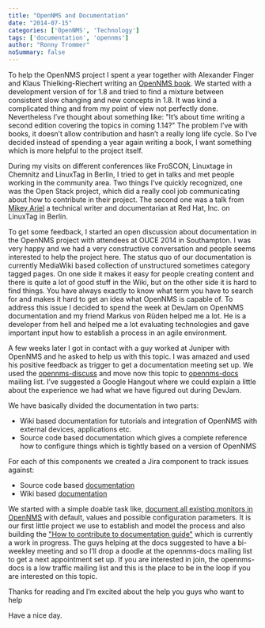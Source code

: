 ```yaml
---
title: "OpenNMS and Documentation"
date: "2014-07-15"
categories: ['OpenNMS', 'Technology']
tags: ['documentation', 'opennms']
author: "Ronny Trommer"
noSummary: false
---
```


To help the OpenNMS project I spent a year together with Alexander Finger and Klaus Thielking-Riechert writing an [OpenNMS book](http://www.dpunkt.de/buecher/3194.html).
We started with a development version of for 1.8 and tried to find a mixture between consistent slow changing and new concepts in 1.8.
It was kind a complicated thing and from my point of view not perfectly done.
Nevertheless I’ve thought about something like: "It’s about time writing a second edition covering the topics in coming 1.14?"
The problem I’ve with books, it doesn’t allow contribution and hasn’t a really long life cycle.
So I’ve decided instead of spending a year again writing a book, I want something which is more helpful to the project itself.

During my visits on different conferences like FroSCON, Linuxtage in Chemnitz and LinuxTag in Berlin, I tried to get in talks and met people working in the community area.
Two things I’ve quickly recognized, one was the Open Stack project, which did a really cool job communicating about how to contribute in their project.
The second one was a talk from [Mikey Ariel](http://www.linuxtag.org/2014/de/programm/vortragsdetails/?eventid=1338) a technical writer and documentarian at Red Hat, Inc. on LinuxTag in Berlin.

To get some feedback, I started an open discussion about documentation in the OpenNMS project with attendees at OUCE 2014 in Southampton.
I was very happy and we had a very constructive conversation and people seems interested to help the project here.
The status quo of our documentation is currently MediaWiki based collection of unstructured sometimes category tagged pages.
On one side it makes it easy for people creating content and there is quite a lot of good stuff in the Wiki, but on the other side it is hard to find things.
You have always exactly to know what term you have to search for and makes it hard to get an idea what OpenNMS is capable of.
To address this issue I decided to spend the week at DevJam on OpenNMS documentation and my friend Markus von Rüden helped me a lot.
He is a developer from hell and helped me a lot evaluating technologies and gave important input how to establish a process in an agile environment.

A few weeks later I got in contact with a guy worked at Juniper with OpenNMS and he asked to help us with this topic.
I was amazed and used his positive feedback as trigger to get a documentation meeting set up.
We used the [opennms-discuss](https://lists.sourceforge.net/lists/listinfo/opennms-discuss) and move now this topic to [opennms-docs](https://lists.sourceforge.net/lists/listinfo/opennms-docs) mailing list.
I’ve suggested a Google Hangout where we could explain a little about the experience we had what we have figured out during DevJam.

We have basically divided the documentation in two parts:

* Wiki based documentation for tutorials and integration of OpenNMS with external devices, applications etc.
* Source code based documentation which gives a complete reference how to configure things which is tightly based on a version of OpenNMS

For each of this components we created a Jira component to track issues against:

* Source code based [documentation](http://issues.opennms.org/browse/NMS/component/10011)
* Wiki based [documentation](http://issues.opennms.org/browse/NMS/component/11654)

We started with a simple doable task like, [document all existing monitors in OpenNMS](http://issues.opennms.org/browse/NMS-6634) with default, values and possible configuration parameters.
It is our first little project we use to establish and model the process and also building the ["How to contribute to documentation guide"](http://www.opennms.org/wiki/How_to_contribute_to_documentation) which is currently a work in progress.
The guys helping at the docs suggested to have a bi-weekley meeting and so I’ll drop a doodle at the opennms-docs mailing list to get a next appointment set up.
If you are interested in join, the opennms-docs is a low traffic mailing list and this is the place to be in the loop if you are interested on this topic.

Thanks for reading and I’m excited about the help you guys who want to help

Have a nice day.
